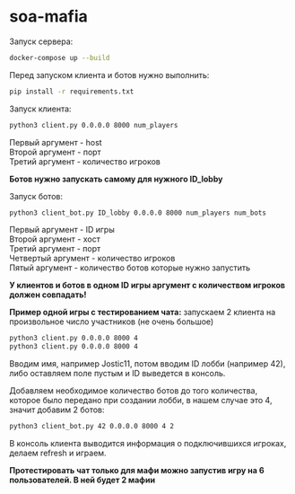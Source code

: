 # soa-mafia

Запуск сервера:
```bash
docker-compose up --build
```

Перед запуском клиента и ботов нужно выполнить:
```bash
pip install -r requirements.txt
```
Запуск клиента:
```bash
python3 client.py 0.0.0.0 8000 num_players
```
Первый аргумент - host  
Второй аргумент - порт  
Третий аргумент - количество игроков  

**Ботов нужно запускать самому для нужного ID_lobby**  

Запуск ботов:
```bash
python3 client_bot.py ID_lobby 0.0.0.0 8000 num_players num_bots
```
Первый аргумент - ID игры  
Второй аргумент - хост  
Третий аргумент - порт  
Четвертый аргумент - количество игроков  
Пятый аргумент - количество ботов которые нужно запустить  

**У клиентов и ботов в одном ID игры аргумент с количеством игроков должен совпадать!**  

**Пример одной игры с тестированием чата:**
запускаем 2 клиента на произвольное число участников (не очень большое)

```bash
python3 client.py 0.0.0.0 8000 4
python3 client.py 0.0.0.0 8000 4
```

Вводим имя, например Jostic11, потом вводим ID лобби (например 42), либо оставляем поле пустым и ID выведется в консоль.  

Добавляем необходимое количество ботов до того количества,  
которое было передано при создании лобби, в нашем случае это 4, значит добавим 2 ботов:

```bash
python3 client_bot.py 42 0.0.0.0 8000 4 2
```

В консоль клиента выводится информация о подключившихся игроках, делаем refresh и играем.  

**Протестировать чат только для мафи можно запустив игру на 6 пользователей. В ней будет 2 мафии**